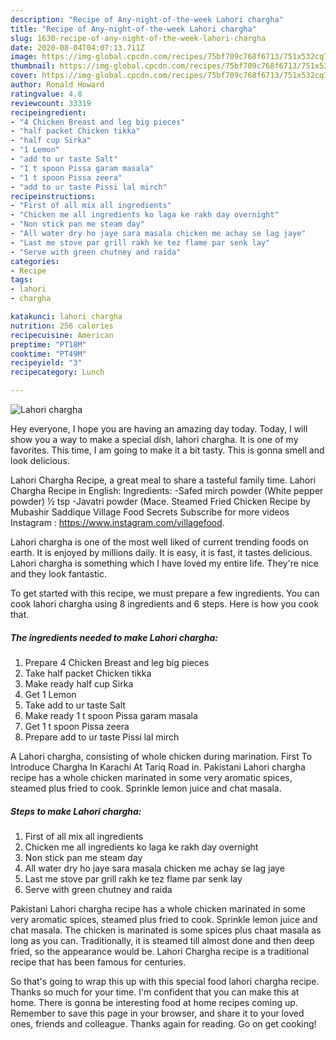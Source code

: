 ```yaml
---
description: "Recipe of Any-night-of-the-week Lahori chargha"
title: "Recipe of Any-night-of-the-week Lahori chargha"
slug: 1630-recipe-of-any-night-of-the-week-lahori-chargha
date: 2020-08-04T04:07:13.711Z
image: https://img-global.cpcdn.com/recipes/75bf709c768f6713/751x532cq70/lahori-chargha-recipe-main-photo.jpg
thumbnail: https://img-global.cpcdn.com/recipes/75bf709c768f6713/751x532cq70/lahori-chargha-recipe-main-photo.jpg
cover: https://img-global.cpcdn.com/recipes/75bf709c768f6713/751x532cq70/lahori-chargha-recipe-main-photo.jpg
author: Ronald Howard
ratingvalue: 4.8
reviewcount: 33319
recipeingredient:
- "4 Chicken Breast and leg big pieces"
- "half packet Chicken tikka"
- "half cup Sirka"
- "1 Lemon"
- "add to ur taste Salt"
- "1 t spoon Pissa garam masala"
- "1 t spoon Pissa zeera"
- "add to ur taste Pissi lal mirch"
recipeinstructions:
- "First of all mix all ingredients"
- "Chicken me all ingredients ko laga ke rakh day overnight"
- "Non stick pan me steam day"
- "All water dry ho jaye sara masala chicken me achay se lag jaye"
- "Last me stove par grill rakh ke tez flame par senk lay"
- "Serve with green chutney and raida"
categories:
- Recipe
tags:
- lahori
- chargha

katakunci: lahori chargha 
nutrition: 256 calories
recipecuisine: American
preptime: "PT18M"
cooktime: "PT49M"
recipeyield: "3"
recipecategory: Lunch

---
```



![Lahori chargha](https://img-global.cpcdn.com/recipes/75bf709c768f6713/751x532cq70/lahori-chargha-recipe-main-photo.jpg)

Hey everyone, I hope you are having an amazing day today. Today, I will show you a way to make a special dish, lahori chargha. It is one of my favorites. This time, I am going to make it a bit tasty. This is gonna smell and look delicious.

Lahori Chargha Recipe, a great meal to share a tasteful family time. Lahori Chargha Recipe in English: Ingredients: -Safed mirch powder (White pepper powder) ½ tsp -Javatri powder (Mace. Steamed Fried Chicken Recipe by Mubashir Saddique Village Food Secrets Subscribe for more videos Instagram : https://www.instagram.com/villagefood.

Lahori chargha is one of the most well liked of current trending foods on earth. It is enjoyed by millions daily. It is easy, it is fast, it tastes delicious. Lahori chargha is something which I have loved my entire life. They're nice and they look fantastic.


To get started with this recipe, we must prepare a few ingredients. You can cook lahori chargha using 8 ingredients and 6 steps. Here is how you cook that.

<!--inarticleads1-->

##### The ingredients needed to make Lahori chargha:

1. Prepare 4 Chicken Breast and leg big pieces
1. Take half packet Chicken tikka
1. Make ready half cup Sirka
1. Get 1 Lemon
1. Take add to ur taste Salt
1. Make ready 1 t spoon Pissa garam masala
1. Get 1 t spoon Pissa zeera
1. Prepare add to ur taste Pissi lal mirch


A Lahori chargha, consisting of whole chicken during marination. First To Introduce Chargha In Karachi At Tariq Road in. Pakistani Lahori chargha recipe has a whole chicken marinated in some very aromatic spices, steamed plus fried to cook. Sprinkle lemon juice and chat masala. 

<!--inarticleads2-->

##### Steps to make Lahori chargha:

1. First of all mix all ingredients
1. Chicken me all ingredients ko laga ke rakh day overnight
1. Non stick pan me steam day
1. All water dry ho jaye sara masala chicken me achay se lag jaye
1. Last me stove par grill rakh ke tez flame par senk lay
1. Serve with green chutney and raida


Pakistani Lahori chargha recipe has a whole chicken marinated in some very aromatic spices, steamed plus fried to cook. Sprinkle lemon juice and chat masala. The chicken is marinated is some spices plus chaat masala as long as you can. Traditionally, it is steamed till almost done and then deep fried, so the appearance would be. Lahori Chargha recipe is a traditional recipe that has been famous for centuries. 

So that's going to wrap this up with this special food lahori chargha recipe. Thanks so much for your time. I'm confident that you can make this at home. There is gonna be interesting food at home recipes coming up. Remember to save this page in your browser, and share it to your loved ones, friends and colleague. Thanks again for reading. Go on get cooking!
